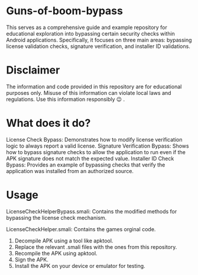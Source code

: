 # Guns-of-boom-bypass
This serves as a comprehensive guide and example repository for educational exploration into bypassing certain security checks within Android applications. Specifically, it focuses on three main areas: bypassing license validation checks, signature verification, and installer ID validations.


# Disclaimer
The information and code provided in this repository are for educational purposes only. Misuse of this information can violate local laws and regulations. Use this information responsibly 😉 .

# What does it do?

License Check Bypass: Demonstrates how to modify license verification logic to always report a valid license.
Signature Verification Bypass: Shows how to bypass signature checks to allow the application to run even if the APK signature does not match the expected value.
Installer ID Check Bypass: Provides an example of bypassing checks that verify the application was installed from an authorized source.

# Usage

LicenseCheckHelperBypass.smali: Contains the modified methods for bypassing the license check mechanism.

LicenseCheckHelper.smali: Contains the games orginal code.


1. Decompile APK using a tool like apktool.
2. Replace the relevant .smali files with the ones from this repository.
3. Recompile the APK using apktool.
4. Sign the APK.
5. Install the APK on your device or emulator for testing.

